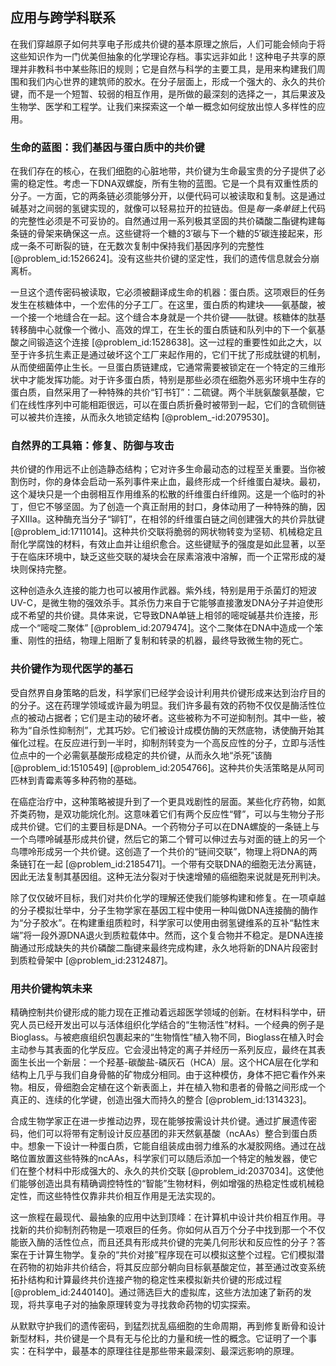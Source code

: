 ## 应用与跨学科联系

在我们穿越原子如何共享电子形成共价键的基本原理之旅后，人们可能会倾向于将这些知识作为一门优美但抽象的化学理论存档。事实远非如此！这种电子共享的原理并非教科书中某些陈旧的规则；它是自然与科学的主要工具，是用来构建我们周围和我们内心世界的建筑师的胶水。在分子层面上，形成一个强大的、永久的共价键，而不是一个短暂、较弱的相互作用，是所做的最深刻的选择之一，其后果波及生物学、医学和工程学。让我们来探索这一个单一概念如何绽放出惊人多样性的应用。

### 生命的蓝图：我们基因与蛋白质中的共价键

在我们存在的核心，在我们细胞的心脏地带，共价键为生命最宝贵的分子提供了必需的稳定性。考虑一下DNA双螺旋，所有生物的蓝图。它是一个具有双重性质的分子。一方面，它的两条链必须能够分开，以便代码可以被读取和复制。这是通过碱基对之间弱的氢键实现的，就像可以轻易拉开的拉链齿。但是*每一条单链*上代码的完整性必须是不可妥协的。自然通过用一系列极其坚固的共价磷酸二酯键构建每条链的骨架来确保这一点。这些键将一个糖的$3'$碳与下一个糖的$5'$碳连接起来，形成一条不可断裂的链，在无数次复制中保持我们基因序列的完整性 [@problem_id:1526624]。没有这些共价键的坚定性，我们的遗传信息就会分崩离析。

一旦这个遗传密码被读取，它必须被翻译成生命的机器：蛋白质。这项艰巨的任务发生在核糖体中，一个宏伟的分子工厂。在这里，蛋白质的构建块——氨基酸，被一个接一个地缝合在一起。这个缝合本身就是一个共价键——肽键。核糖体的肽基转移酶中心就像一个微小、高效的焊工，在生长的蛋白质链和队列中的下一个氨基酸之间锻造这个连接 [@problem_id:1528638]。这一过程的重要性如此之大，以至于许多抗生素正是通过破坏这个工厂来起作用的，它们干扰了形成肽键的机制，从而使细菌停止生长。一旦蛋白质链建成，它通常需要被锁定在一个特定的三维形状中才能发挥功能。对于许多蛋白质，特别是那些必须在细胞外恶劣环境中生存的蛋白质，自然采用了一种特殊的共价“钉书钉”：二硫键。两个半胱氨酸氨基酸，它们在线性序列中可能相距很远，可以在蛋白质折叠时被带到一起，它们的含硫侧链可以被共价连接，从而永久地锁定结构 [@problem_-id:2079530]。

### 自然界的工具箱：修复、防御与攻击

共价键的作用远不止创造静态结构；它对许多生命最动态的过程至关重要。当你被割伤时，你的身体会启动一系列事件来止血，最终形成一个纤维蛋白凝块。最初，这个凝块只是一个由弱相互作用维系的松散的纤维蛋白纤维网。这是一个临时的补丁，但它不够坚固。为了创造一个真正耐用的封口，身体动用了一种特殊的酶，因子XIIIa。这种酶充当分子“铆钉”，在相邻的纤维蛋白链之间创建强大的共价异肽键 [@problem_id:1711014]。这种共价交联将脆弱的网状物转变为坚韧、机械稳定且耐化学腐蚀的材料，有效止血并让组织愈合。这些键赋予的强度是如此显著，以至于在临床环境中，缺乏这些交联的凝块会在尿素溶液中溶解，而一个正常形成的凝块则保持完整。

这种创造永久连接的能力也可以被用作武器。紫外线，特别是用于杀菌灯的短波UV-C，是微生物的强效杀手。其杀伤力来自于它能够直接激发DNA分子并迫使形成不希望的共价键。具体来说，它导致DNA单链上相邻的嘧啶碱基共价连接，形成一个“嘧啶二聚体” [@problem_id:2079474]。这个二聚体在DNA中造成一个笨重、刚性的扭结，物理上阻断了复制和转录的机器，最终导致微生物的死亡。

### 共价键作为现代医学的基石

受自然界自身策略的启发，科学家们已经学会设计利用共价键形成来达到治疗目的的分子。这在药理学领域或许最为明显。我们许多最有效的药物不仅仅是酶活性位点的被动占据者；它们是主动的破坏者。这些被称为不可逆抑制剂。其中一些，被称为“自杀性抑制剂”，尤其巧妙。它们被设计成模仿酶的天然底物，诱使酶开始其催化过程。在反应进行到一半时，抑制剂转变为一个高反应性的分子，立即与活性位点中的一个必需氨基酸形成稳定的共价键，从而永久地“杀死”该酶 [@problem_id:1510549] [@problem_id:2054766]。这种共价失活策略是从阿司匹林到青霉素等多种药物的基础。

在癌症治疗中，这种策略被提升到了一个更具戏剧性的层面。某些化疗药物，如氮芥类药物，是双功能烷化剂。这意味着它们有两个反应性“臂”，可以与生物分子形成共价键。它们的主要目标是DNA。一个药物分子可以在DNA螺旋的一条链上与一个鸟嘌呤碱基形成共价键，然后它的第二个臂可以伸过去与对面的链上的另一个鸟嘌呤形成另一个共价键。这创造了一个共价的“链间交联”，物理上将DNA的两条链钉在一起 [@problem_id:2185471]。一个带有交联DNA的细胞无法分离链，因此无法复制其基因组。这种无法分裂对于快速增殖的癌细胞来说就是死刑判决。

除了仅仅破坏目标，我们对共价化学的理解还使我们能够构建和修复。在一项卓越的分子模拟壮举中，分子生物学家在基因工程中使用一种叫做DNA连接酶的酶作为“分子胶水”。在构建重组质粒时，科学家可以使用由弱氢键维系的互补“黏性末端”将一段外源DNA退火到质粒载体中。然而，这个复合物并不稳定。是DNA连接酶通过形成缺失的共价磷酸二酯键来最终完成构建，永久地将新的DNA片段密封到质粒骨架中 [@problem_id:2312487]。

### 用共价键构筑未来

精确控制共价键形成的能力现在正推动着远超医学领域的创新。在材料科学中，研究人员已经开发出可以与活体组织化学结合的“生物活性”材料。一个经典的例子是Bioglass。与被疤痕组织包裹起来的“生物惰性”植入物不同，Bioglass在植入时会主动参与其表面的化学反应。它会浸出特定的离子并经历一系列反应，最终在其表面生长出一个新层：一个羟基-碳酸盐-磷灰石（HCA）层。这个HCA层在化学和结构上几乎与我们自身骨骼的矿物成分相同。由于这种模仿，身体不把它看作外来物。相反，骨细胞会定植在这个新表面上，并在植入物和患者的骨骼之间形成一个真正的、连续的化学键，创造出强大而持久的整合 [@problem_id:1314323]。

合成生物学家正在进一步推动边界，现在能够按需设计共价键。通过扩展遗传密码，他们可以将带有定制设计反应基团的非天然氨基酸（ncAAs）整合到蛋白质中。想象一下设计一种蛋白质，它能自组装成由弱力维系的水凝胶网络。通过在战略位置放置这些特殊的ncAAs，科学家们可以随后添加一个特定的触发器，使它们在整个材料中形成强大的、永久的共价交联 [@problem_id:2037034]。这使他们能够创造出具有精确调控特性的“智能”生物材料，例如增强的热稳定性或机械稳定性，而这些特性仅靠非共价相互作用是无法实现的。

这一旅程在最现代、最抽象的应用中达到顶峰：在计算机中设计共价相互作用。寻找新的共价抑制剂药物是一项艰巨的任务。你如何从百万个分子中找到那一个不仅能嵌入酶的活性位点，而且还具有形成共价键的完美几何形状和反应性的分子？答案在于计算生物学。复杂的“共价对接”程序现在可以模拟这整个过程。它们模拟潜在药物的初始非共价结合，将其反应部分朝向目标氨基酸定位，甚至通过改变系统拓扑结构和计算最终共价连接产物的稳定性来模拟新共价键的形成过程 [@problem_id:2440140]。通过筛选巨大的虚拟库，这些方法加速了新药的发现，将共享电子对的抽象原理转变为寻找救命药物的切实探索。

从默默守护我们的遗传密码，到猛烈扰乱癌细胞的生命周期，再到修复断骨和设计新型材料，共价键是一个具有无与伦比的力量和统一性的概念。它证明了一个事实：在科学中，最基本的原理往往是那些带来最深刻、最深远影响的原理。